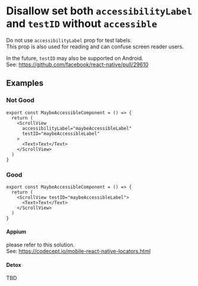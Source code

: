 # Disallow set both `accessibilityLabel` and `testID` without `accessible`

Do not use `accessibilityLabel` prop for test labels.  
This prop is also used for reading and can confuse screen reader users.

In the future, `testID` may also be supported on Android.  
See: https://github.com/facebook/react-native/pull/29610

## Examples

### Not Good

```tsx
export const MaybeAccessibleComponent = () => {
  return (
    <ScrollView
      accessibilityLabel="maybeAccessibleLabel"
      testID="maybeAccessibleLabel"
    >
      <Text>Text</Text>
    </ScrollView>
  )
}
```

### Good

```tsx
export const MaybeAccessibleComponent = () => {
  return (
    <ScrollView testID="maybeAccessibleLabel">
      <Text>Text</Text>
    </ScrollView>
  )
}
```

#### Appium

please refer to this solution.  
See: https://codecept.io/mobile-react-native-locators.html

#### Detox

TBD
